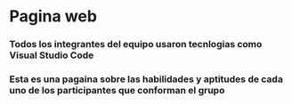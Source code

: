 # Pagina web 
### Todos los integrantes del equipo usaron tecnlogias como Visual Studio Code 
### Esta es una pagaina sobre las habilidades y aptitudes de cada uno de los participantes que conforman el grupo 
